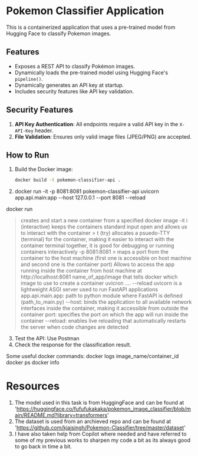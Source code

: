 # Pokemon Classifier Application

This is a containerized application that uses a pre-trained model from Hugging Face to classify Pokemon images.

## Features
- Exposes a REST API to classify Pokémon images.
- Dynamically loads the pre-trained model using Hugging Face's `pipeline()`.
- Dynamically generates an API key at startup.
- Includes security features like API key validation.

## Security Features
1. **API Key Authentication**: All endpoints require a valid API key in the `X-API-Key` header.
1. **File Validation**: Ensures only valid image files (JPEG/PNG) are accepted.

## How to Run
1. Build the Docker image:
   ```bash
   docker build -t pokemon-classifier-api .
2. docker run -it -p 8081:8081 pokemon-classifier-api uvicorn app.api.main:app --host 127.0.0.1 --port 8081 --reload

docker run 
> creates and start a new container from a specified docker image
-it 
   > i (interactive) keeps the containers standard input open and allows us to interact with the container
    > t (try) allocates a psuedo-TTY (terminal) for the container, making it easier to interact with the container terminal
> together, it is good for debugging or running containers interactively
> -p 8081:8081 > maps a port from the container to the host machine (first one is accessible on host machine and second one is the container port)
Allows to access the app running inside the container from host machine at http://localhost:8081
> name_of_app/image that tells docker which image to use to create a container
> uvicron .... --reload 
   > uvicorn is a lightweight ASGI server used to run FastAPI applications
   > app.api.main.app: path to python module where FastAPI is defined (path_to_main.py)
   > --host: binds the application to all available network interfaces inside the container, making it accessible from outside the container
   > port: specifies the port on which the app will run inside the container
   > --reload: enables live reloading that automatically restarts the server when code changes are detected

3. Test the API: Use Postman
4. Check the response for the classification result.

Some useful docker commands:
docker logs image_name/container_id
docker ps
docker info

# Resources
1. The model used in this task is from HuggingFace and can be found at 'https://huggingface.co/fufufukakaka/pokemon_image_classifier/blob/main/README.md?library=transformers'
1. The dataset is used from an archieved repo and can be found at 'https://github.com/kjaisingh/Pokemon-Classifier/tree/master/dataset'
1. I have also taken help from Copilot where needed and have referred to some of my previous works to sharpen my code a bit as its always good to go back in time a bit.

